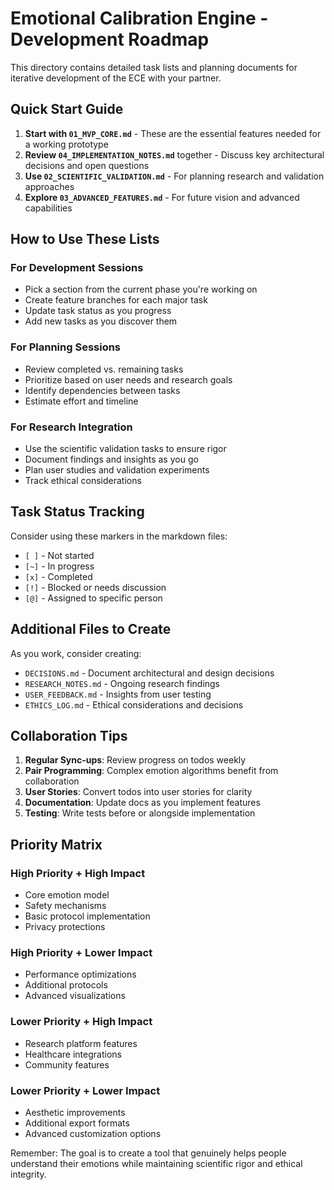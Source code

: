 # Emotional Calibration Engine - Development Roadmap

This directory contains detailed task lists and planning documents for iterative development of the ECE with your partner.

## Quick Start Guide

1. **Start with `01_MVP_CORE.md`** - These are the essential features needed for a working prototype
2. **Review `04_IMPLEMENTATION_NOTES.md`** together - Discuss key architectural decisions and open questions
3. **Use `02_SCIENTIFIC_VALIDATION.md`** - For planning research and validation approaches
4. **Explore `03_ADVANCED_FEATURES.md`** - For future vision and advanced capabilities

## How to Use These Lists

### For Development Sessions
- Pick a section from the current phase you're working on
- Create feature branches for each major task
- Update task status as you progress
- Add new tasks as you discover them

### For Planning Sessions
- Review completed vs. remaining tasks
- Prioritize based on user needs and research goals
- Identify dependencies between tasks
- Estimate effort and timeline

### For Research Integration
- Use the scientific validation tasks to ensure rigor
- Document findings and insights as you go
- Plan user studies and validation experiments
- Track ethical considerations

## Task Status Tracking

Consider using these markers in the markdown files:
- `[ ]` - Not started
- `[~]` - In progress
- `[x]` - Completed
- `[!]` - Blocked or needs discussion
- `[@]` - Assigned to specific person

## Additional Files to Create

As you work, consider creating:
- `DECISIONS.md` - Document architectural and design decisions
- `RESEARCH_NOTES.md` - Ongoing research findings
- `USER_FEEDBACK.md` - Insights from user testing
- `ETHICS_LOG.md` - Ethical considerations and decisions

## Collaboration Tips

1. **Regular Sync-ups**: Review progress on todos weekly
2. **Pair Programming**: Complex emotion algorithms benefit from collaboration
3. **User Stories**: Convert todos into user stories for clarity
4. **Documentation**: Update docs as you implement features
5. **Testing**: Write tests before or alongside implementation

## Priority Matrix

### High Priority + High Impact
- Core emotion model
- Safety mechanisms
- Basic protocol implementation
- Privacy protections

### High Priority + Lower Impact
- Performance optimizations
- Additional protocols
- Advanced visualizations

### Lower Priority + High Impact
- Research platform features
- Healthcare integrations
- Community features

### Lower Priority + Lower Impact
- Aesthetic improvements
- Additional export formats
- Advanced customization options

Remember: The goal is to create a tool that genuinely helps people understand their emotions while maintaining scientific rigor and ethical integrity.